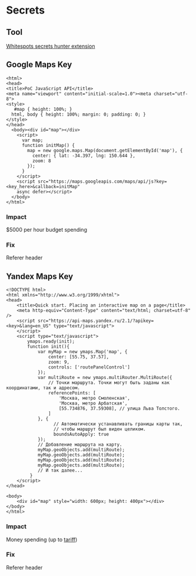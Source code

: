 # Secrets

## Tool

[Whitespots secrets hunter extension](https://addons.mozilla.org/en-US/firefox/addon/whitespots-dom-secrets-hunter/)

## Google Maps Key

```markup
<html>
<head>
<title>PoC JavaScript API</title>
<meta name="viewport" content="initial-scale=1.0"><meta charset="utf-8">
<style>
   #map { height: 100%; }
  html, body { height: 100%; margin: 0; padding: 0; }
</style>
</head>
  <body><div id="map"></div>
    <script>
      var map;
      function initMap() {
        map = new google.maps.Map(document.getElementById('map'), {
          center: { lat: -34.397, lng: 150.644 },
          zoom: 8
        });
      }
    </script>
    <script src="https://maps.googleapis.com/maps/api/js?key=<key_here>&callback=initMap"
    async defer></script>
  </body>
</html>

```

### Impact

$5000 per hour budget spending

### Fix

Referer header

## Yandex Maps Key

```markup
<!DOCTYPE html>
<html xmlns="http://www.w3.org/1999/xhtml">
<head>
    <title>Quick start. Placing an interactive map on a page</title>
    <meta http-equiv="Content-Type" content="text/html; charset=utf-8" />
    <script src="https://api-maps.yandex.ru/2.1/?apikey=<key>&lang=en_US" type="text/javascript">
    </script>
    <script type="text/javascript">
        ymaps.ready(init);
        function init(){
            var myMap = new ymaps.Map('map', {
                center: [55.75, 37.57],
                zoom: 9,
                controls: ['routePanelControl']
            });
            var multiRoute = new ymaps.multiRouter.MultiRoute({
                // Точки маршрута. Точки могут быть заданы как координатами, так и адресом.
                referencePoints: [
                    'Москва, метро Смоленская',
                    'Москва, метро Арбатская',
                    [55.734876, 37.59308], // улица Льва Толстого.
                ]
            }, {
                  // Автоматически устанавливать границы карты так,
                  // чтобы маршрут был виден целиком.
                  boundsAutoApply: true
            });
            // Добавление маршрута на карту.
            myMap.geoObjects.add(multiRoute);
            myMap.geoObjects.add(multiRoute);
            myMap.geoObjects.add(multiRoute);
            myMap.geoObjects.add(multiRoute);
            // И так далее...
         }
    </script>
</head>

<body>
    <div id="map" style="width: 600px; height: 400px"></div>
</body>
</html>

```

### Impact

Money spending \(up to [tariff](https://tech.yandex.com/maps/commercial/doc/concepts/jsapi-geocoder-docpage/#jsapi-geocoder__tariffs)\)

### Fix

Referer header

